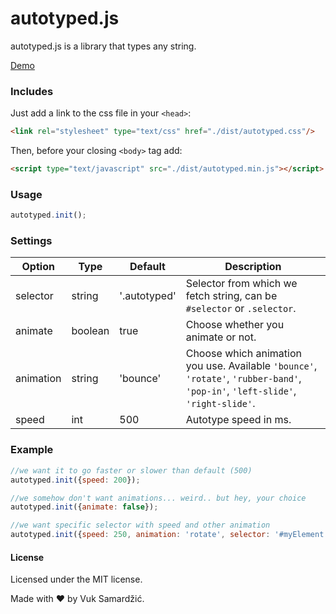 # autotyped.js
autotyped.js is a library that types any string.

[Demo](https://autotypedjs.surge.sh/)

### Includes

Just add a link to the css file in your `<head>`:

```html
<link rel="stylesheet" type="text/css" href="./dist/autotyped.css"/>
```

Then, before your closing ```<body>``` tag add:

```html
<script type="text/javascript" src="./dist/autotyped.min.js"></script>
```

### Usage
```javascript
autotyped.init();
```

### Settings

Option | Type | Default | Description
------ | ---- | ------- | -----------
selector | string | '.autotyped' | Selector from which we fetch string, can be `#selector` or `.selector`.
animate | boolean | true | Choose whether you animate or not.
animation | string | 'bounce' | Choose which animation you use. Available `'bounce'`, `'rotate'`, `'rubber-band'`, `'pop-in'`, `'left-slide'`, `'right-slide'`.
speed | int | 500 | Autotype speed in ms.

### Example
```javascript
//we want it to go faster or slower than default (500)
autotyped.init({speed: 200});
```
```javascript
//we somehow don't want animations... weird.. but hey, your choice
autotyped.init({animate: false});
```
```javascript
//we want specific selector with speed and other animation
autotyped.init({speed: 250, animation: 'rotate', selector: '#myElement'});
```
#### License

Licensed under the MIT license.

Made with :heart: by Vuk Samardžić.